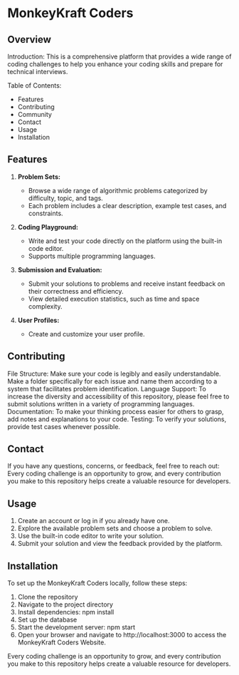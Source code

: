 # MonkeyKraft Coders

## Overview

Introduction:
This is a comprehensive platform that provides a wide range of coding challenges to help you enhance your coding skills and prepare for technical interviews.

Table of Contents:
- Features
- Contributing
- Community
- Contact
- Usage
- Installation

## Features

1. **Problem Sets:**
   - Browse a wide range of algorithmic problems categorized by difficulty, topic, and tags.
   - Each problem includes a clear description, example test cases, and constraints.

2. **Coding Playground:**
   - Write and test your code directly on the platform using the built-in code editor.
   - Supports multiple programming languages.

3. **Submission and Evaluation:**
   - Submit your solutions to problems and receive instant feedback on their correctness and efficiency.
   - View detailed execution statistics, such as time and space complexity.

4. **User Profiles:**
   - Create and customize your user profile.


## Contributing

File Structure: Make sure your code is legibly and easily understandable. Make a folder specifically for each issue and name them according to a system that facilitates problem identification.
Language Support: To increase the diversity and accessibility of this repository, please feel free to submit solutions written in a variety of programming languages.
Documentation: To make your thinking process easier for others to grasp, add notes and explanations to your code.
Testing: To verify your solutions, provide test cases whenever possible.

## Contact
If you have any questions, concerns, or feedback, feel free to reach out:
Every coding challenge is an opportunity to grow, and every contribution you make to this repository helps create a valuable resource for developers.

## Usage 
1. Create an account or log in if you already have one.
2. Explore the available problem sets and choose a problem to solve.
3. Use the built-in code editor to write your solution.
4.  Submit your solution and view the feedback provided by the platform.

## Installation
To set up the MonkeyKraft Coders locally, follow these steps:

1. Clone the repository
2. Navigate to the project directory
3. Install dependencies: npm install
4. Set up the database
5. Start the development server: npm start
6. Open your browser and navigate to http://localhost:3000 to access the MonkeyKraft Coders Website.

Every coding challenge is an opportunity to grow, and every contribution you make to this repository helps create a valuable resource for developers.

